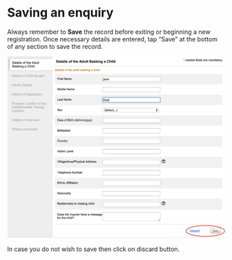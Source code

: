 # Saving an enquiry

Always remember to **Save** the record before exiting or beginning a new registration. Once necessary details are entered, tap “Save” at the bottom of any section to save the record.

![](../assets/images/web-enquiry-save-button.png)

In case you do not wish to save then click on discard button.
